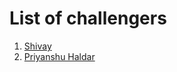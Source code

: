 # List of challengers
1. [Shivay](https://github.com/shivaylamba)
2. [Priyanshu Haldar](http://github.com/priyanshuhaldar007)
